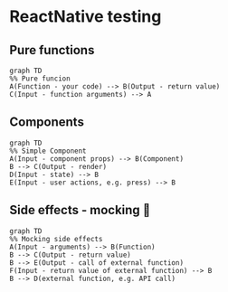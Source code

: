 # ReactNative testing

## Pure functions

```mermaid
graph TD
%% Pure funcion
A(Function - your code) --> B(Output - return value)
C(Input - function arguments) --> A
```

## Components

```mermaid
graph TD
%% Simple Component
A(Input - component props) --> B(Component)
B --> C(Output - render)
D(Input - state) --> B
E(Input - user actions, e.g. press) --> B
```

## Side effects - mocking 🤡

```mermaid
graph TD
%% Mocking side effects
A(Input - arguments) --> B(Function)
B --> C(Output - return value)
B --> E(Output - call of external function)
F(Input - return value of external function) --> B
B --> D(external function, e.g. API call)
```
